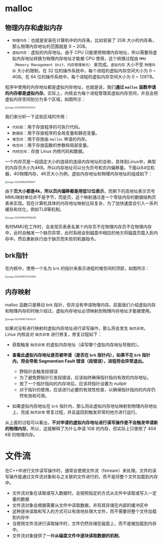 # malloc

## 物理内存和虚拟内存

- `物理内存`：也就是安装在计算机中的内存条，比如安装了 2GB 大小的内存条，那么物理内存地址的范围就是 0 ~ 2GB。
- `虚拟内存`：虚拟的内存地址。由于 CPU 只能使用物理内存地址，所以需要将虚拟内存地址转换为物理内存地址才能被 CPU 使用，这个转换过程由 `MMU（Memory Management Unit，内存管理单元）` 来完成。`虚拟内存` 大小不受 `物理内存` 大小的限制，在 32 位的操作系统中，每个进程的虚拟内存空间大小为 0 ~ 4GB。在 64 位的操作系统中，每个进程的虚拟内存空间大小为 0 ~ 128TB。

程序中使用的内存地址都是虚拟内存地址，也就是说，我们**通过 `malloc` 函数申请的内存都是虚拟内存**。实际上，内核会为每个进程管理其虚拟内存空间，并且会把虚拟内存空间划分为多个区域，如图所示：

<img src="C:\Users\17862\Desktop\MyGitHub\cplusplus\assets\image-20230915181753203.png" alt="image-20230915181753203" style="zoom:50%;" />

我们来分析一下这些区域的作用：

- `代码段`：用于存放程序的可执行代码。
- `数据段`：用于存放程序的全局变量和静态变量。
- `堆空间`：用于存放由 `malloc` 申请的内存。
- `栈空间`：用于存放函数的参数和局部变量。
- `内核空间`：存放 Linux 内核代码和数据。



一个内存页是一段固定大小的连续的连续内存地址的总称，具体到Linux中，典型的内存页大小为4KB。所以内存地址可以分为页号和页内偏移量。下面以64位机器，4G物理内存，4K页大小为例，虚拟内存地址和物理内存地址的组成如下：

<img src="C:\Users\17862\Desktop\MyGitHub\cplusplus\assets\image-20230916201816637.png" alt="image-20230916201816637" style="zoom:50%;" />

由于**页大小都是4k，所以页内偏移都是用低12位表示**，而剩下的高地址表示页号 MMU映射单位并不是字节，而是页，这个映射通过差一个常驻内存的数据结构页表来实现。现在计算机具体的内存地址映射比较复杂，为了加快速度会引入一系列缓存和优化，例如TLB等机制。

<img src="C:\Users\17862\Desktop\MyGitHub\cplusplus\assets\image-20230916201956388.png" alt="image-20230916201956388" style="zoom:50%;" />

有时MMU在工作时，会发现页表表名某个内存页不在物理内存页不在物理内存中，此时会触发一个缺页异常，此时系统会到磁盘中相应的地方将磁盘页载入到内存中，然后重新执行由于缺页而失败的机器指令。



## brk指针

在内核中，使用一个名为 `brk` 的指针来表示进程的堆空间的顶部，如图所示：

<img src="C:\Users\17862\Desktop\MyGitHub\cplusplus\assets\image-20230916173232908.png" alt="image-20230916173232908" style="zoom:50%;" />

## 内存映射

malloc 函数只是移动 brk 指针，但并没有申请物理内存。前面我们介绍虚拟内存和物理内存的时候介绍过，虚拟内存地址必须映射到物理内存地址才能被使用。

<img src="C:\Users\17862\Desktop\MyGitHub\cplusplus\assets\image-20230916173424270.png" alt="image-20230916173424270" style="zoom:50%;" />

如果对没有进行映射的虚拟内存地址进行读写操作，那么将会发生 `缺页异常`。Linux 内核会对 `缺页异常` 进行修复，修复过程如下：

- 获取触发 `缺页异常` 的虚拟内存地址（读写哪个虚拟内存地址导致的）。
- **查看此虚拟内存地址是否被申请（是否在 `brk` 指针内），如果不在 `brk` 指针内，将会导致 Segmention Fault 错误（段错误），进程将会异常退出。**
  - 野指针会触发段错误
  - 为了避免野指针引发段错误，应该始终确保指针指向有效的内存地址。
  - 放了一个指针指向的内存块后，应该将指针设置为 nullptr
  - 对于指针的使用，应该进行必要的有效性检查，以确保指针指向的内存仍然有效和可用。

- 如果虚拟内存地址在 `brk` 指针内，那么将此虚拟内存地址映射到物理内存地址上，完成 `缺页异常` 修复过程，并且返回到触发异常的地方进行运行。

从上面的过程可以看出，**不对申请的虚拟内存地址进行读写操作是不会触发申请新的物理内存**。所以，这就解释了为什么申请 1GB 的内存，但实际上只使用了 404 KB 的物理内存。



# 文件流

在C++中进行文件读写操作时，通常会使用文件流（fstream）来处理。文件的读写操作是通过文件流对象和与之关联的文件进行的，而不是将整个文件加载到内存中。

- 文件流对象在读取或写入数据时，会按照指定的方式从文件中读取或写入一定量的数据
- 文件流对象会根据需要从文件中读取数据，并将其存储在内部的缓冲区中
- 这种逐块读取和写入的方式可以有效地处理大文件，而不需要将整个文件加载到内存中
- 当使用文件流进行读取操作时，文件仍然存储在磁盘上，而不是被加载到内存中。
- 文件流对象提供了一种**从磁盘文件中逐块读取数据的机制**。

